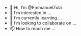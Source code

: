 - 👋 Hi, I’m @EmmanuelZola
- 👀 I’m interested in ...
- 🌱 I’m currently learning ...
- 💞️ I’m looking to collaborate on ...
- 📫 How to reach me ...

<!---
EmmanuelZola/EmmanuelZola is a ✨ special ✨ repository because its `README.md` (this file) appears on your GitHub profile.
You can click the Preview link to take a look at your changes.
--->

